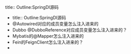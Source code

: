 title:: Outline:SpringDI源码

- title:: Outline:SpringDI源码
- @Autowired对应的成员变量怎么注入进来的
- Dubbo @DubboReference对应成员变量怎么注入进来的？
- Mybatis的@Mapper怎么注入进来的
- Fein的FeignClient怎么注入进来的？
-